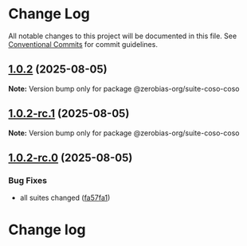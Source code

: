 # Change Log

All notable changes to this project will be documented in this file.
See [Conventional Commits](https://conventionalcommits.org) for commit guidelines.

## [1.0.2](https://github.com/zerobias-org/suite/compare/@zerobias-org/suite-coso-coso@1.0.2-rc.1...@zerobias-org/suite-coso-coso@1.0.2) (2025-08-05)

**Note:** Version bump only for package @zerobias-org/suite-coso-coso





## [1.0.2-rc.1](https://github.com/zerobias-org/suite/compare/@zerobias-org/suite-coso-coso@1.0.2-rc.0...@zerobias-org/suite-coso-coso@1.0.2-rc.1) (2025-08-05)

**Note:** Version bump only for package @zerobias-org/suite-coso-coso





## [1.0.2-rc.0](https://github.com/zerobias-org/suite/compare/@zerobias-org/suite-coso-coso@1.0.1...@zerobias-org/suite-coso-coso@1.0.2-rc.0) (2025-08-05)


### Bug Fixes

* all suites changed ([fa57fa1](https://github.com/zerobias-org/suite/commit/fa57fa1af7628003297df46b2d7740fe95bd2666))





# Change log
